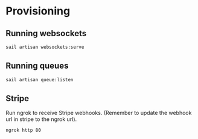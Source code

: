 # Provisioning

## Running websockets

```sh
sail artisan websockets:serve
```

## Running queues

```sh
sail artisan queue:listen
```

## Stripe

Run ngrok to receive Stripe webhooks. (Remember to update the webhook url in stripe to the ngrok url).

```sh
ngrok http 80
```
